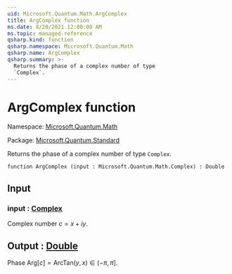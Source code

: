 ```yaml
---
uid: Microsoft.Quantum.Math.ArgComplex
title: ArgComplex function
ms.date: 8/20/2021 12:00:00 AM
ms.topic: managed-reference
qsharp.kind: function
qsharp.namespace: Microsoft.Quantum.Math
qsharp.name: ArgComplex
qsharp.summary: >-
  Returns the phase of a complex number of type
  `Complex`.
---
```


# ArgComplex function

Namespace: [Microsoft.Quantum.Math](xref:Microsoft.Quantum.Math)

Package: [Microsoft.Quantum.Standard](https://nuget.org/packages/Microsoft.Quantum.Standard)


Returns the phase of a complex number of type`Complex`.

```qsharp
function ArgComplex (input : Microsoft.Quantum.Math.Complex) : Double
```


## Input

### input : [Complex](xref:Microsoft.Quantum.Math.Complex)

Complex number $c = x + i y$.



## Output : [Double](xref:microsoft.quantum.qsharp.valueliterals#double-literals)

Phase $\text{Arg}[c] = \text{ArcTan}(y,x) \in (-\pi,\pi]$.